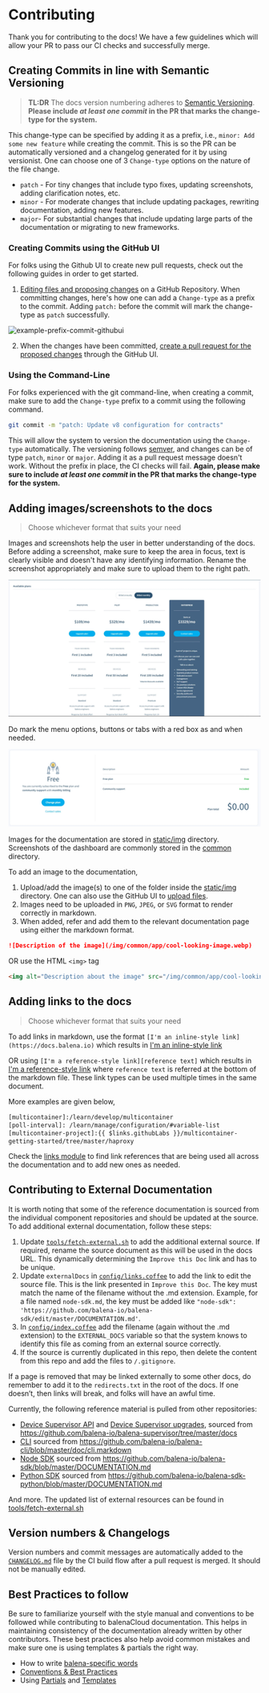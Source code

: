 # Contributing

Thank you for contributing to the docs! We have a few guidelines which will allow your PR to pass our CI checks and successfully merge.

## Creating Commits in line with Semantic Versioning

> **TL:DR** The docs version numbering adheres to [Semantic Versioning](https://semver.org/). **Please include *at least one commit* in the PR that marks the change-type for the system.** 

This change-type can be specified by adding it as a prefix, i.e., `minor: Add some new feature` while creating the commit. This is so the PR can be automatically versioned and a changelog generated for it by using versionist. One can choose one of 3 `Change-type` options on the nature of the file change. 

- `patch` - For tiny changes that include typo fixes, updating screenshots, adding clarification notes, etc.
- `minor` - For moderate changes that include updating packages, rewriting documentation, adding new features.
- `major`- For substantial changes that include updating large parts of the documentation or migrating to new frameworks. 

### Creating Commits using the GitHub UI

For folks using the Github UI to create new pull requests, check out the following guides in order to get started. 

1. [Editing files and proposing changes](https://docs.github.com/en/github/managing-files-in-a-repository/editing-files-in-your-repository) on a GitHub Repository. When committing changes, here's how one can add a `Change-type` as a prefix to the commit. Adding `patch:` before the commit will mark the change-type as `patch` successfully. 

![example-prefix-commit-githubui](https://user-images.githubusercontent.com/22801822/113337642-ac704f00-9345-11eb-9df3-43c07e06c9bf.png)

2. When the changes have been committed, [create a pull request for the proposed changes](https://docs.github.com/en/github/collaborating-with-issues-and-pull-requests/creating-a-pull-request#creating-the-pull-request) through the GitHub UI. 

### Using the Command-Line

For folks experienced with the git command-line, when creating a commit, make sure to add the `Change-type` prefix to a commit using the following command.

```bash
git commit -m "patch: Update v8 configuration for contracts"
```

This will allow the system to version the documentation using the `Change-type` automatically. The versioning follows [semver](https://semver.org/), and changes can be of type `patch`, `minor` or `major`. Adding it as a pull request message doesn't work. Without the prefix in place, the CI checks will fail. **Again, please make sure to include *at least one commit* in the PR that marks the change-type for the system.** 

## Adding images/screenshots to the docs

> Choose whichever format that suits your need

Images and screenshots help the user in better understanding of the docs. Before adding a screenshot, make sure to keep the area in focus, text is clearly visible and doesn't have any identifying information. Rename the screenshot appropriately and make sure to upload them to the right path.

![](./static/img/common/billing/plan_selection.webp)

Do mark the menu options, buttons or tabs with a red box as and when needed.

![](./static/img/common/billing/current_plan.webp)

Images for the documentation are stored in [static/img](https://github.com/balena-io/docs/tree/master/static/img) directory. Screenshots of the dashboard are commonly stored in the [common](https://github.com/balena-io/docs/tree/master/static/img/common) directory.  

To add an image to the documentation,

1. Upload/add the image(s) to one of the folder inside the [static/img](https://github.com/balena-io/docs/tree/master/static/img) directory. One can also use the GitHub UI to [upload files](https://docs.github.com/en/github/managing-files-in-a-repository/adding-a-file-to-a-repository). 
2. Images need to be uploaded in `PNG`, `JPEG`, or `SVG` format to render correctly in markdown. 
3. When added, refer and add them to the relevant documentation page using either the markdown format.

```markdown
![Description of the image](/img/common/app/cool-looking-image.webp)
```

OR use the HTML `<img>` tag

```html
<img alt="Description about the image" src="/img/common/app/cool-looking-image.webp">
```

## Adding links to the docs

> Choose whichever format that suits your need

To add links in markdown, use the format `[I'm an inline-style link](https://docs.balena.io)` which results in [I'm an inline-style link](https://docs.balena.io)

OR using `[I'm a reference-style link][reference text]` which results in [I'm a reference-style link][reference text] where `reference text` is referred at the bottom of the markdown file. These link types can be used multiple times in the same document.

More examples are given below, 

```
[multicontainer]:/learn/develop/multicontainer
[poll-interval]: /learn/manage/configuration/#variable-list
[multicontainer-project]:{{ $links.githubLabs }}/multicontainer-getting-started/tree/master/haproxy
```

Check the [links module](https://github.com/balena-io/docs/blob/master/config/links.coffee) to find link references that are being used all across the documentation and to add new ones as needed. 

## Contributing to External Documentation

It is worth noting that some of the reference documentation is sourced from the individual component repositories and should be updated at the source. 
To add additional external documentation, follow these steps:

1. Update [`tools/fetch-external.sh`](https://github.com/balena-io/docs/blob/master/tools/fetch-external.sh) to add the additional external source. If required, rename the source document as this will be used in the docs URL. This dynamically determining the `Improve this Doc` link and has to be unique. 
2. Update `externalDocs` in [`config/links.coffee`](https://github.com/balena-io/docs/blob/master/config/links.coffee) to add the link to edit the source file. This is the link presented in `Improve this Doc`. The key must match the name of the filename without the .md extension. Example, for a file named `node-sdk.md`, the key must be added like `"node-sdk": 'https://github.com/balena-io/balena-sdk/edit/master/DOCUMENTATION.md'`.
3. In [`config/index.coffee`](https://github.com/balena-io/docs/blob/master/config/index.coffee) add the filename (again without the .md extension) to the `EXTERNAL_DOCS` variable so that the system knows to identify this file as coming from an external source correctly.
4. If the source is currently duplicated in this repo, then delete the content from this repo and add the files to `/.gitignore`.

If a page is removed that may be linked externally to some other docs, do remember to add it to the `redirects.txt` in the root of the docs. If one doesn’t, then links will break, and folks will have an awful time.

Currently, the following reference material is pulled from other repositories:
- [Device Supervisor API](https://www.balena.io/docs/reference/supervisor/supervisor-api/) and [Device Supervisor upgrades](https://www.balena.io/docs/reference/supervisor/supervisor-upgrades), sourced from https://github.com/balena-io/balena-supervisor/tree/master/docs
- [CLI](https://docs.balena.io/reference/cli/) sourced from https://github.com/balena-io/balena-cli/blob/master/doc/cli.markdown
- [Node SDK](https://docs.balena.io/reference/sdk/node-sdk/) sourced from https://github.com/balena-io/balena-sdk/blob/master/DOCUMENTATION.md
- [Python SDK](https://docs.balena.io/reference/sdk/python-sdk/) sourced from https://github.com/balena-io/balena-sdk-python/blob/master/DOCUMENTATION.md

And more. The updated list of external resources can be found in [tools/fetch-external.sh](https://github.com/balena-io/docs/blob/master/tools/fetch-external.sh)  

## Version numbers & Changelogs

Version numbers and commit messages are automatically added to the [`CHANGELOG.md`](CHANGELOG.md) file by the CI build flow after a pull request is merged. It should not be manually edited.

## Best Practices to follow

Be sure to familiarize yourself with the style manual and conventions to be followed while contributing to balenaCloud documentation. This helps in maintaining consistency of the documentation already written by other contributors. These best practices also help avoid common mistakes and make sure one is using templates & partials the right way.

- How to write [balena-specific words](README.md#balena-specific-words)
- [Conventions & Best Practices](README.md#conventions--best-practices)
- Using [Partials](README.md#using-partials) and [Templates](README.md#using-templates)


[reference text]: https://balena.io
